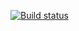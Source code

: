 [![Build status](https://ci.appveyor.com/api/projects/status/sltrycvrh60bd62m?svg=true)](https://ci.appveyor.com/project/AlexanderSheremet/iterators)
